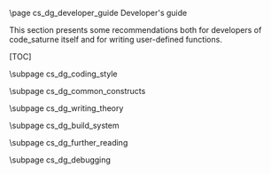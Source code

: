 <!--
  This file is part of Code_Saturne, a general-purpose CFD tool.

  Copyright (C) 1998-2021 EDF S.A.

  This program is free software; you can redistribute it and/or modify it under
  the terms of the GNU General Public License as published by the Free Software
  Foundation; either version 2 of the License, or (at your option) any later
  version.

  This program is distributed in the hope that it will be useful, but WITHOUT
  ANY WARRANTY; without even the implied warranty of MERCHANTABILITY or FITNESS
  FOR A PARTICULAR PURPOSE.  See the GNU General Public License for more
  details.

  You should have received a copy of the GNU General Public License along with
  this program; if not, write to the Free Software Foundation, Inc., 51 Franklin
  Street, Fifth Floor, Boston, MA 02110-1301, USA.
-->

\page cs_dg_developer_guide Developer's guide

This section presents some recommendations both for developers of code_saturne
itself and for writing user-defined functions.

[TOC]

\subpage cs_dg_coding_style

\subpage cs_dg_common_constructs

\subpage cs_dg_writing_theory

\subpage cs_dg_build_system

\subpage cs_dg_further_reading

\subpage cs_dg_debugging
